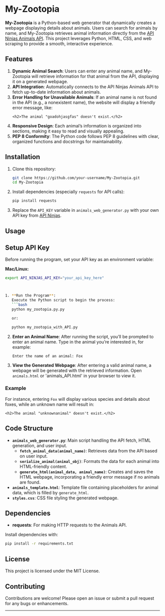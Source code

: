 

# My-Zootopia

**My-Zootopia** is a Python-based web generator that dynamically creates a webpage displaying details about animals. Users can search for animals by name, and My-Zootopia retrieves animal information directly from the [API Ninjas Animals API](https://api-ninjas.com/api/animals). This project leverages Python, HTML, CSS, and web scraping to provide a smooth, interactive experience.

## Features

1. **Dynamic Animal Search**: Users can enter any animal name, and My-Zootopia will retrieve information for that animal from the API, displaying it on a generated webpage.
2. **API Integration**: Automatically connects to the API Ninjas Animals API to fetch up-to-date information about animals.
3. **Error Handling for Unavailable Animals**: If an animal name is not found in the API (e.g., a nonexistent name), the website will display a friendly error message, like:
    ```
    <h2>The animal "goadohjasgfas" doesn't exist.</h2>
    ```
4. **Responsive Design**: Each animal’s information is organized into sections, making it easy to read and visually appealing.
5. **PEP 8 Conformity**: The Python code follows PEP 8 guidelines with clear, organized functions and docstrings for maintainability.

## Installation

1. Clone this repository:
   ```bash
   git clone https://github.com/your-username/My-Zootopia.git
   cd My-Zootopia
   ```
2. Install dependencies (especially `requests` for API calls):
   ```bash
   pip install requests
   ```
3. Replace the `API_KEY` variable in `animals_web_generator.py` with your own API key from [API Ninjas](https://api-ninjas.com/register).

## Usage

## Setup API Key

Before running the program, set your API key as an environment variable:

**Mac/Linux:**
```bash
export API_NINJAS_API_KEY="your_api_key_here"



1. **Run the Program**:
   Execute the Python script to begin the process:
   ```bash
   python my_zootopia.py.py

   or:

   python my_zootopia_with_API.py
   ```
2. **Enter an Animal Name**:
   After running the script, you’ll be prompted to enter an animal name. Type in the animal you’re interested in, for example:
   ```
   Enter the name of an animal: Fox
   ```
3. **View the Generated Webpage**:
   After entering a valid animal name, a webpage will be generated with the retrieved information. Open `animals.html` or 'animals_API.html'  in your browser to view it.

### Example

For instance, entering `Fox` will display various species and details about foxes, while an unknown name will result in:
   ```
   <h2>The animal "unknownanimal" doesn't exist.</h2>
   ```

## Code Structure

- **`animals_web_generator.py`**: Main script handling the API fetch, HTML generation, and user input.
  - **`fetch_animal_data(animal_name)`**: Retrieves data from the API based on user input.
  - **`serialize_animal(animal_obj)`**: Formats the data for each animal into HTML-friendly content.
  - **`generate_html(animal_data, animal_name)`**: Creates and saves the HTML webpage, incorporating a friendly error message if no animals are found.
- **`animals_template.html`**: Template file containing placeholders for animal data, which is filled by `generate_html`.
- **`styles.css`**: CSS file styling the generated webpage.

## Dependencies

- **requests**: For making HTTP requests to the Animals API.
  
Install dependencies with:
```bash
pip install -r requirements.txt
```

## License

This project is licensed under the MIT License.

## Contributing

Contributions are welcome! Please open an issue or submit a pull request for any bugs or enhancements.

---
